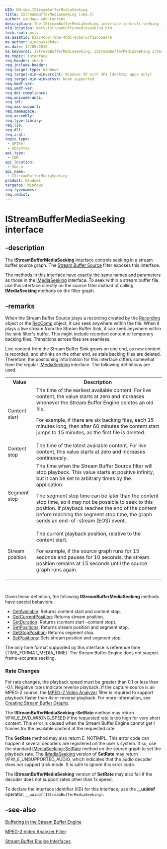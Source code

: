 ```yaml
---
UID: NN:sbe.IStreamBufferMediaSeeking
title: IStreamBufferMediaSeeking (sbe.h)
author: windows-sdk-content
description: The IStreamBufferMediaSeeking interface controls seeking in a stream buffer source graph. The Stream Buffer Source filter exposes this interface.
old-location: mstv\istreambuffermediaseeking.htm
tech.root: mstv
ms.assetid: baac4c50-7aba-4bdc-93ad-57f22c55ea4b
ms.author: windowssdkdev
ms.date: 12/05/2018
ms.keywords: IStreamBufferMediaSeeking, IStreamBufferMediaSeeking interface [Microsoft TV Technologies], IStreamBufferMediaSeeking interface [Microsoft TV Technologies],described, IStreamBufferMediaSeekingInterface, mstv.istreambuffermediaseeking, sbe/IStreamBufferMediaSeeking
ms.topic: interface
req.header: sbe.h
req.include-header: 
req.target-type: Windows
req.target-min-winverclnt: Windows XP with SP1 [desktop apps only]
req.target-min-winversvr: None supported
req.kmdf-ver: 
req.umdf-ver: 
req.ddi-compliance: 
req.unicode-ansi: 
req.idl: 
req.max-support: 
req.namespace: 
req.assembly: 
req.type-library: 
req.lib: 
req.dll: 
req.irql: 
topic_type:
 - APIRef
 - kbSyntax
api_type:
 - COM
api_location:
 - Sbe.h
api_name:
 - IStreamBufferMediaSeeking
product: Windows
targetos: Windows
req.typenames: 
req.redist: 
---
```


# IStreamBufferMediaSeeking interface


## -description


The <b>IStreamBufferMediaSeeking</b> interface controls seeking in a stream buffer source graph. The <a href="https://msdn.microsoft.com/435081e9-8a3f-42ab-9091-30c7c3dd59c6">Stream Buffer Source</a> filter exposes this interface.

The methods in this interface have exactly the same names and parameters as those in the <a href="https://msdn.microsoft.com/en-us/library/Dd407023(v=VS.85).aspx">IMediaSeeking</a> interface. To seek within a stream buffer file, use this interface directly on the source filter instead of calling <b>IMediaSeeking</b> methods on the filter graph.


## -remarks



When the Stream Buffer Source plays a recording created by the <a href="https://msdn.microsoft.com/717a3b99-d998-4e64-aab6-6b06e18991da">Recording</a> object or the <a href="https://msdn.microsoft.com/4f7fcdee-f6e2-4288-a11c-f0076858be67">RecComp</a> object, it can seek anywhere within the file. When it plays a live stream from the Stream Buffer Sink, it can seek anywhere within the sink filter's buffer. This might include recorded content or temporary backing files. Transitions across files are seamless.

Live content from the Stream Buffer Sink grows on one end, as new content is recorded, and shrinks on the other end, as stale backing files are deleted. Therefore, the positioning information for this interface differs somewhat from the regular <a href="https://msdn.microsoft.com/en-us/library/Dd407023(v=VS.85).aspx">IMediaSeeking</a> interface. The following definitions are used.

<table>
<tr>
<th>Value
            </th>
<th>Description
            </th>
</tr>
<tr>
<td>Content start</td>
<td>
The time of the earliest available content. For live content, the value starts at zero and increases whenever the Stream Buffer Engine deletes an old file.

For example, if there are six backing files, each 15 minutes long, then after 60 minutes the content start jumps to 15 minutes, as the first file is deleted.

</td>
</tr>
<tr>
<td>Content stop</td>
<td>The time of the latest available content. For live content, this value starts at zero and increases continuously.</td>
</tr>
<tr>
<td>Segment stop</td>
<td>
The time when the Stream Buffer Source filter will stop playback. This value starts at positive infinity, but it can be set to arbitrary times by the application.

The segment stop time can be later than the content stop time, so it may not be possible to seek to this position. If playback reaches the end of the content before reaching the segment stop time, the graph sends an end-of-stream (EOS) event.

</td>
</tr>
<tr>
<td>Stream position</td>
<td>
The current playback position, relative to the content start.

For example, if the source graph runs for 15 seconds and pauses for 10 seconds, the stream position remains at 15 seconds until the source graph runs again.

</td>
</tr>
</table>
 

Given these definition, the following <b>IStreamBufferMediaSeeking</b> methods have special behaviors:

<ul>
<li>
<a href="https://msdn.microsoft.com/en-us/library/Dd407026(v=VS.85).aspx">GetAvailable</a>: Returns content start and content stop.</li>
<li>
<a href="https://msdn.microsoft.com/en-us/library/Dd407028(v=VS.85).aspx">GetCurrentPosition</a>: Returns stream position.</li>
<li>
<a href="https://msdn.microsoft.com/en-us/library/Dd407029(v=VS.85).aspx">GetDuration</a>: Returns (content start –content stop).</li>
<li>
<a href="https://msdn.microsoft.com/en-us/library/Dd407030(v=VS.85).aspx">GetPositions</a>: Returns stream position and segment stop.</li>
<li>
<a href="https://msdn.microsoft.com/en-us/library/Dd407033(v=VS.85).aspx">GetStopPosition</a>: Returns segment stop.</li>
<li>
<a href="https://msdn.microsoft.com/en-us/library/Dd407038(v=VS.85).aspx">SetPositions</a>: Sets stream position and segment stop.</li>
</ul>
The only time format supported by this interface is reference time (TIME_FORMAT_MEDIA_TIME). The Stream Buffer Engine does not support frame-accurate seeking.

<h3><a id="Rate_Changes"></a><a id="rate_changes"></a><a id="RATE_CHANGES"></a>Rate Changes</h3>
For rate changes, the playback speed must be greater than 0.1 or less than -0.1. Negative rates indicate reverse playback. If the capture source is an MPEG-2 source, the <a href="https://msdn.microsoft.com/fc3ed646-2644-4dc3-b84b-a00fef95df66">MPEG-2 Video Analyzer</a> filter is required to support playback faster than 4x or reverse playback. For more information, see <a href="https://msdn.microsoft.com/1883182f-0a07-4a66-acb7-1c64955471e2">Creating Stream Buffer Graphs</a>.

The <b>IStreamBufferMediaSeeking::SetRate</b> method may return VFW_E_DVD_WRONG_SPEED if the requested rate is too high for very short content. This error is caused when the Stream Buffer Engine cannot get I frames for the available content at the requested rate.

The <b>SetRate</b> method may also return E_NOTIMPL. This error code can happen if several decoders are registered on the user's system. If so, use the standard <a href="https://msdn.microsoft.com/en-us/library/Dd407039(v=VS.85).aspx">IMediaSeeking::SetRate</a> method on the source graph to set the playback rate. The <a href="https://msdn.microsoft.com/en-us/library/Dd407023(v=VS.85).aspx">IMediaSeeking</a> version of <b>SetRate</b> may return VFW_E_UNSUPPORTED_AUDIO, which indicates that the audio decoder does not support trick mode. It is safe to ignore this error code.

The <b>IStreamBufferMediaSeeking</b> version of <b>SetRate</b> may also fail if the decoder does not support rates other than 1x speed.

To declare the interface identifier (IID) for this interface, use the <b>__uuidof</b> operator: <code>__uuidof(IStreamBufferMediaSeeking)</code>.




## -see-also




<a href="https://msdn.microsoft.com/cc0490ac-bc0d-472c-b0a7-5e0f81054921">Buffering in the Stream Buffer Engine</a>



<a href="https://msdn.microsoft.com/fc3ed646-2644-4dc3-b84b-a00fef95df66">MPEG-2 Video Analyzer Filter</a>



<a href="https://msdn.microsoft.com/b3e8703a-2b69-4262-9aaa-ff9ac8ca2f28">Stream Buffer Engine Interfaces</a>
 

 

